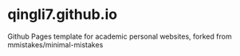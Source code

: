 # qingli7.github.io
Github Pages template for academic personal websites, forked from mmistakes/minimal-mistakes

